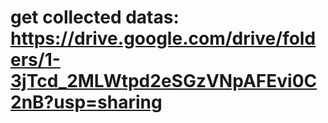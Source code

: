 # get collected datas: https://drive.google.com/drive/folders/1-3jTcd_2MLWtpd2eSGzVNpAFEvi0C2nB?usp=sharing
